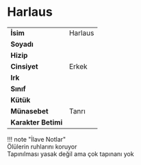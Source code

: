 # Harlaus   
|  |  |  
|---|---|  
| **İsim** | Harlaus |  
| **Soyadı** |  |  
| **Hizip** |  |  
| **Cinsiyet** | Erkek |  
| **Irk** |  |  
| **Sınıf** |  |  
| **Kütük** |  |  
| **Münasebet** | Tanrı |  
| **Karakter Betimi** |  |  
  
  
!!! note "İlave Notlar"  
	Ölülerin ruhlarını koruyor  
	Tapınılması yasak değil ama çok tapınanı yok  
